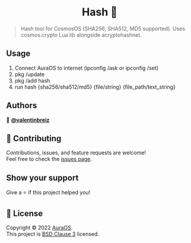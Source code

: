 <h1 align="center">Hash 🌌</h1>

> Hash tool for CosmosOS (SHA256, SHA512, MD5 supported). Uses cosmos.crypto Lua lib alongside acryptohashnet.

## Usage

1. Connect AuraOS to internet (ipconfig /ask or ipconfig /set)
2. pkg /update
3. pkg /add hash
4. run hash {sha256/sha512/md5} {file/string} {file_path/text_string}

## Authors

👤 **[@valentinbreiz](https://github.com/valentinbreiz)**

## 🤝 Contributing

Contributions, issues, and feature requests are welcome!<br />Feel free to check the [issues page](https://github.com/aura-systems/CosmosExecutable.Hash/issues). 

## Show your support

Give a ⭐️ if this project helped you!

## 📝 License

Copyright © 2022 [AuraOS](https://github.com/aura-systems).<br />
This project is [BSD Clause 3](https://github.com/aura-systems/CosmosExecutable.Hash/blob/main/LICENSE.txt) licensed.
